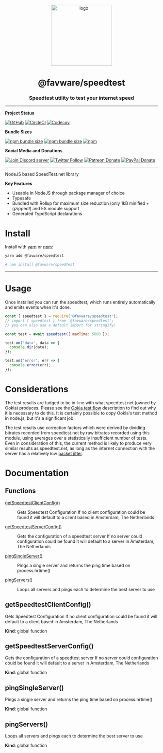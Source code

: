 <div align="center">
  <p>
  <a href="https://favware.tech/speedtest"><img src="https://storage.googleapis.com/data-sunlight-146313.appspot.com/website-project-icons/speedtest.png" height="200" alt="logo"/></a>
  </p>

  <p>
<h1> @favware/speedtest</h1>
<h3> Speedtest utility to test your internet speed</h3>
  </p>
</div>

---

**Project Status**

[![GitHub](https://img.shields.io/github/license/favware/node-packages?logo=github&style=flat-square)](https://github.com/favware/node-packages/blob/master/LICENSE.md)
[![CircleCI](https://img.shields.io/circleci/build/github/favware/node-packages?logo=circleci&style=flat-square)](https://circleci.com/gh/favware/node-packages/tree/master)
[![Codecov](https://img.shields.io/codecov/c/github/favware/node-packages?logo=codecov&style=flat-square)](https://codecov.io/gh/favware/node-packages)

**Bundle Sizes**

[![npm bundle size](https://img.shields.io/bundlephobia/min/@favware/speedtest?label=speedtest%20-%20minified&logo=webpack&style=flat-square)](https://bundlephobia.com/result?p=@favware/speedtest)
[![npm bundle size](https://img.shields.io/bundlephobia/minzip/@favware/speedtest?label=speedtest%20-%20minzipped&logo=webpack&style=flat-square)](https://bundlephobia.com/result?p=@favware/speedtest)
[![npm](https://img.shields.io/npm/v/@favware/speedtest?color=crimson&label=speedtest%20version&logo=npm&style=flat-square)](https://www.npmjs.com/package/@favware/speedtest)

**Social Media and Donations**

[![Join Discord server](https://img.shields.io/discord/512303595966824458?color=697EC4&label=Join%20Discord%20Server&logo=discord&logoColor=FDFEFE&style=flat-square)](https://favware.tech/redirect/server)
[![Twitter Follow](https://img.shields.io/twitter/follow/favna_?label=Follow%20@Favna_&logo=twitter&colorB=1DA1F2&style=flat-square)](https://twitter.com/Favna_/follow)
[![Patreon Donate](https://img.shields.io/badge/patreon-donate-brightgreen.svg?label=Donate%20with%20Patreon&logo=patreon&colorB=F96854&style=flat-square&link=https://www.patreon.com/bePatron?u=9336537)](https://www.patreon.com/bePatron?u=9336537)
[![PayPal Donate](https://img.shields.io/badge/paypal-donate-brightgreen.svg?label=Donate%20with%20Paypal&logo=paypal&colorB=00457C&style=flat-square&link=https://www.paypal.com/cgi-bin/webscr?cmd=_s-xclick&hosted_button_id=XMAYCF9SDHZ34)](https://www.patreon.com/bePatron?u=9336537)

---

NodeJS based SpeedTest.net library

**Key Features**
- Useable in NodeJS through package manager of choice
- Typesafe
- Bundled with Rollup for maximum size reduction (only 1kB minified + gzipped!) and ES module support
- Generated TypeScript declarations

# Install

Install with [yarn](https://yarnpkg.com) or [npm](https://www.npmjs.com/):

```sh
yarn add @favware/speedtest

# npm install @favware/speedtest
```

* * *

# Usage

Once installed you can run the speedtest, which runs entirely automatically and emits events when it's done.

```js
const { speedtest } = require('@favware/speedtest');
// import { speedtest } from '@favware/speedtest';
// you can also use a default import for stringify!

const test = await speedtest({ maxTime: 5000 });

test.on('data', data => {
  console.dir(data);
});

test.on('error', err => {
  console.error(err);
});
```

# Considerations

The test results are fudged to be in-line with what speedtest.net (owned by Ookla) produces. Please see the
[Ookla test flow](http://www.ookla.com/support/a21110547/what+is+the+test+flow+and) description to find out why it is
necessary to do this. It is certainly possible to copy Ookla's test method in node.js, but it's a significant job.

The test results use correction factors which were derived by dividing bitrates recorded from speedtest.net by raw bitrates recorded using this module, using averages over a statistically insufficient number of tests. Even in consideration of this, the current method is likely to produce very similar results as speedtest.net, as long as the internet connection with
the server has a relatively low [packet jitter](http://en.wikipedia.org/wiki/Jitter#Packet_jitter_in_computer_networks).

# Documentation

## Functions

<dl>
<dt><a href="#getSpeedtestClientConfig">getSpeedtestClientConfig()</a></dt>
<dd><p>Gets Speedtest Configuration
If no client configuration could be found it will default to a client based in Amsterdam, The Netherlands</p>
</dd>
<dt><a href="#getSpeedtestServerConfig">getSpeedtestServerConfig()</a></dt>
<dd><p>Gets the configuration of a speedtest server
If no server could configuration could be found it will default to a server in Amsterdam, The Netherlands</p>
</dd>
<dt><a href="#pingSingleServer">pingSingleServer()</a></dt>
<dd><p>Pings a single server and returns the ping time based on process.hrtime()</p>
</dd>
<dt><a href="#pingServers">pingServers()</a></dt>
<dd><p>Loops all servers and pings each to determine the best server to use</p>
</dd>
</dl>

<a name="getSpeedtestClientConfig"></a>

## getSpeedtestClientConfig()
Gets Speedtest Configuration
If no client configuration could be found it will default to a client based in Amsterdam, The Netherlands

**Kind**: global function  
<a name="getSpeedtestServerConfig"></a>

## getSpeedtestServerConfig()
Gets the configuration of a speedtest server
If no server could configuration could be found it will default to a server in Amsterdam, The Netherlands

**Kind**: global function  
<a name="pingSingleServer"></a>

## pingSingleServer()
Pings a single server and returns the ping time based on process.hrtime()

**Kind**: global function  
<a name="pingServers"></a>

## pingServers()
Loops all servers and pings each to determine the best server to use

**Kind**: global function  
